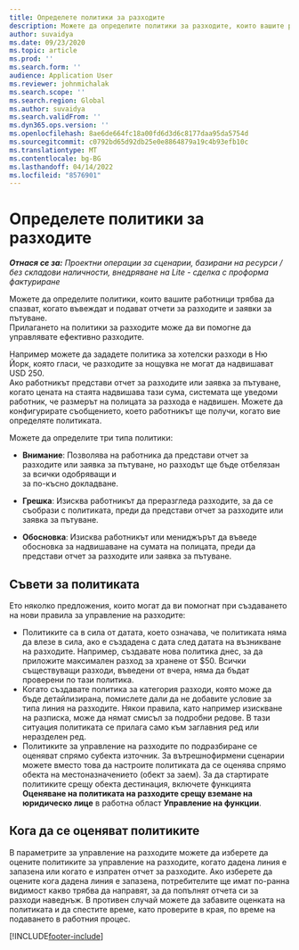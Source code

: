 ```yaml
---
title: Определете политики за разходите
description: Можете да определите политики за разходите, които вашите работници трябва да спазват, когато въвеждат и подават отчети за разходите и заявки за пътуване.
author: suvaidya
ms.date: 09/23/2020
ms.topic: article
ms.prod: ''
ms.search.form: ''
audience: Application User
ms.reviewer: johnmichalak
ms.search.scope: ''
ms.search.region: Global
ms.author: suvaidya
ms.search.validFrom: ''
ms.dyn365.ops.version: ''
ms.openlocfilehash: 8ae6de664fc18a00fd6d3d6c8177daa95da5754d
ms.sourcegitcommit: c0792bd65d92db25e0e8864879a19c4b93efb10c
ms.translationtype: MT
ms.contentlocale: bg-BG
ms.lasthandoff: 04/14/2022
ms.locfileid: "8576901"
---
```

# <a name="define-expense-policies"></a>Определете политики за разходите

_**Отнася се за:** Проектни операции за сценарии, базирани на ресурси / без складови наличности, внедряване на Lite - сделка с проформа фактуриране_

Можете да определите политики, които вашите работници трябва да спазват, когато въвеждат и подават отчети за разходите и заявки за пътуване.         
Прилагането на политики за разходите може да ви помогне да управлявате ефективно разходите.         

Например можете да зададете политика за хотелски разходи в Ню Йорк, която гласи, че разходите за нощувка не могат да надвишават USD 250.       
Ако работникът представи отчет за разходите или заявка за пътуване, когато цената на стаята надвишава тази сума, системата ще уведоми         
работник, че размерът на полицата за разхода е надвишен. Можете да конфигурирате съобщението, което работникът ще получи, когато вие        
определяте политиката.      
        
Можете да определите три типа политики:         
        
- **Внимание**: Позволява на работника да представи отчет за разходите или заявка за пътуване, но разходът ще бъде отбелязан за всички одобряващи и         
  за по-късно докладване.        

- **Грешка**: Изисква работникът да преразгледа разходите, за да се съобрази с политиката, преди да представи отчет за разходите или заявка за пътуване.        
 
 - **Обосновка**: Изисква работникът или мениджърът да въведе обосновка за надвишаване на сумата на полицата, преди да представи отчет за разходите или заявка за пътуване.        

## <a name="policy-tips"></a>Съвети за политиката
Ето няколко предложения, които могат да ви помогнат при създаването на нови правила за управление на разходите: 

- Политиките са в сила от датата, което означава, че политиката няма да влезе в сила, ако е създадена с дата след датата на възникване на разходите. Например, създавате нова политика днес, за да приложите максимален разход за хранене от $50. Всички съществуващи разходи, въведени от вчера, няма да бъдат проверени по тази политика.
- Когато създавате политика за категория разходи, която може да бъде детайлизирана, помислете дали да не добавите условие за типа линия на разходите. Някои правила, като например изискване на разписка, може да нямат смисъл за подробни редове. В тази ситуация политиката се прилага само към заглавния ред или неразделен ред. 
- Политиките за управление на разходите по подразбиране се оценяват спрямо субекта източник. За вътрешнофирмени сценарии можете вместо това да настроите политиката да се оценява спрямо обекта на местоназначението (обект за заем). За да стартирате политиките срещу обекта дестинация, включете функцията **Оценяване на политиката на разходите срещу вземане на юридическо лице** в работна област **Управление на функции**.

## <a name="when-to-evaluate-policies"></a>Кога да се оценяват политиките

В параметрите за управление на разходите можете да изберете да оцените политиките за управление на разходите, когато дадена линия е запазена или когато е изпратен отчет за разходите. Ако изберете да оцените кога дадена линия е запазена, потребителите ще имат по-ранна видимост какво трябва да направят, за да попълнят отчета си за разходи наведнъж. В противен случай можете да забавите оценката на политиката и да спестите време, като проверите в края, по време на подаването в работния процес.


[!INCLUDE[footer-include](../includes/footer-banner.md)]